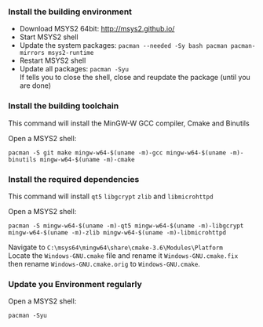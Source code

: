 ### Install the building environment

* Download MSYS2 64bit: http://msys2.github.io/
* Start MSYS2 shell
* Update the system packages: `pacman --needed -Sy bash pacman pacman-mirrors msys2-runtime`
* Restart MSYS2 shell
* Update all packages: `pacman -Syu` <br/>If tells you to close the shell, close and reupdate the package (until you are done)

### Install the building toolchain

This command will install the MinGW-W GCC compiler, Cmake and Binutils

Open a MSYS2 shell:

```
pacman -S git make mingw-w64-$(uname -m)-gcc mingw-w64-$(uname -m)-binutils mingw-w64-$(uname -m)-cmake
```

### Install the required dependencies

This command will install `qt5` `libgcrypt` `zlib` and `libmicrohttpd`

Open a MSYS2 shell:

```
pacman -S mingw-w64-$(uname -m)-qt5 mingw-w64-$(uname -m)-libgcrypt mingw-w64-$(uname -m)-zlib mingw-w64-$(uname -m)-libmicrohttpd
```

Navigate to `C:\msys64\mingw64\share\cmake-3.6\Modules\Platform`  
Locate the `Windows-GNU.cmake` file and rename it `Windows-GNU.cmake.fix`  
then rename `Windows-GNU.cmake.orig` to `Windows-GNU.cmake`.

### Update you Environment regularly

Open a MSYS2 shell:

```
pacman -Syu
```
